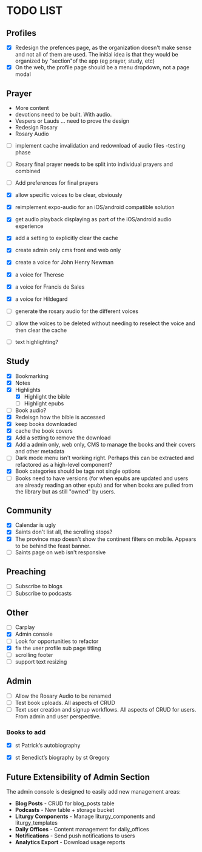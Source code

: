 # TODO LIST

## Profiles
- [x] Redesign the prefences page, as the organization doesn't make sense and not all of them are used. The initial idea is that they would be organized by "section"of the app (eg prayer, study, etc)
- [x] On the web, the profile page should be a menu dropdown, not a page modal

## Prayer
- More content
- devotions need to be built. With audio. 
- Vespers or Lauds ... need to prove the design
- Redesign Rosary
- Rosary Audio
 - [ ] implement cache invalidation and redownload of audio files -testing phase
 - [ ] Rosary final prayer needs to be split into individual prayers and combined 
 - [ ] Add preferences for final prayers
 - [x] allow specific voices to be clear, obviously 
 - [x] reimplement expo-audio for an iOS/android compatible solution 
 - [x] get audio playback displaying as part of the iOS/android audio experience 
 - [x] add a setting to explicitly clear the cache
 - [x] create admin only cms front end web only
 - [x] create a voice for John Henry Newman 
 - [x] a voice for Therese
 - [x] a voice for Francis de Sales
 - [x] a voice for Hildegard
 - [ ] generate the rosary audio for the different voices
 - [ ] allow the voices to be deleted without needing to reselect the voice and then clear the cache
 - [ ] text highlighting?


## Study
- [x] Bookmarking
- [x] Notes
- [x] Highlights
  - [x] Highlight the bible
  - [ ] Highlight epubs
- [ ] Book audio?
- [x] Redeisgn how the bible is accessed
- [x] keep books downloaded
- [x] cache the book covers
- [x] Add a setting to remove the download
- [x] Add a admin only, web only, CMS to manage the books and their covers and other metadata
- [ ] Dark mode menu isn't working right. Perhaps this can be extracted and refactored as a high-level component?
- [x] Book categories should be tags not single options
- [ ] Books need to have versions (for when epubs are updated and users are already reading an other epub) and for when books are pulled from the library but as still "owned" by users.

## Community
- [x] Calendar is ugly
- [x] Saints don't list all, the scrolling stops?
- [x] The province map doesn't show the continent filters on mobile. Appears to be behind the feast banner.
- [ ] Saints page on web isn't responsive

## Preaching
- [ ] Subscribe to blogs
- [ ] Subscribe to podcasts

## Other
- [ ] Carplay
- [x] Admin console
- [ ] Look for opportunities to refactor
- [x] fix the user profile sub page titling
- [ ] scrolling footer
- [ ] support text resizing

## Admin
- [ ] Allow the Rosary Audio to be renamed
- [ ] Test book uploads. All aspects of CRUD
- [ ] Text user creation and signup workflows. All aspects of CRUD for users. From admin and user perspective.

### Books to add
 - [x] st Patrick’s autobiography 
 - [x] st Benedict’s biography by st Gregory 


## Future Extensibility of Admin Section

The admin console is designed to easily add new management areas:

- **Blog Posts** - CRUD for blog_posts table
- **Podcasts** - New table + storage bucket
- **Liturgy Components** - Manage liturgy_components and liturgy_templates
- **Daily Offices** - Content management for daily_offices
- **Notifications** - Send push notifications to users
- **Analytics Export** - Download usage reports